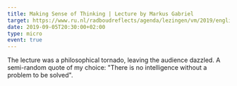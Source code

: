 ```yaml
---
title: Making Sense of Thinking | Lecture by Markus Gabriel
target: https://www.ru.nl/radboudreflects/agenda/lezingen/vm/2019/english-lectures/making-sense-thinking-lecture-by-philosopher/
date: 2019-09-05T20:30:00+02:00
type: micro
event: true
---
```

The lecture was a philosophical tornado, leaving the audience dazzled. 
A semi-random quote of my choice: "There is no intelligence without a problem to be solved". 
